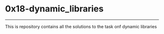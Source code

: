 # 0x18-dynamic_libraries 

*** 

This is repository contains all the solutions to the task onf dynamic libraries 

